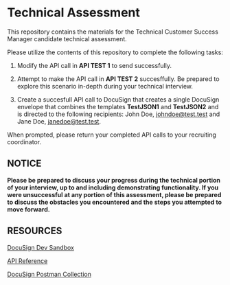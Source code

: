 # Technical Assessment

This repository contains the materials for the Technical Customer Success Manager candidate technical assessment.

Please utilize the contents of this repository to complete the following tasks:

1) Modify the API call in <b>API TEST 1</b> to send successfully.

2) Attempt to make the API call in <b>API TEST 2</b> succesffully. Be prepared to explore this scenario in-depth during your technical interview.

3) Create a succesfull API call to DocuSign that creates a single DocuSign envelope that combines the templates <b>TestJSON1</b> and <b>TestJSON2</b> and is directed to the following recipients: John Doe, johndoe@test.test and Jane Doe, janedoe@test.test.

When prompted, please return your completed API calls to your recruiting coordinator.

NOTICE
------

<b>Please be prepared to discuss your progress during the technical portion of your interview, up to and including demonstrating functionality. If you were unsuccessful at any portion of this assessment, please be prepared to discuss the obstacles you encountered and the steps you attempted to move forward.</b>


RESOURCES
---------

<a href="https://go.docusign.com/sandbox/productshot/">DocuSign Dev Sandbox</a>

<a href="https://developers.docusign.com/docs/esign-rest-api/reference/">API Reference</a>

<a href="https://www.docusign.com/blog/dsdev-please-mr-postman">DocuSign Postman Collection</a>
